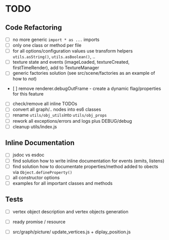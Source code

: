 # TODO

## Code Refactoring

- [ ] no more generic `import * as ...` imports
- [ ] only one class or method per file
- [ ] for all options/configuration values use transform helpers `utils.asString()`, `utils.asBoolean()`, ..
- [ ] texture state and events (imageLoaded, textureCreated, firstTimeRender), add to TextureManager
- [ ] generic factories solution (see src/scene/factories as an example of how to *not*)
- [ ] remove renderer.debugOutFrame - create a dynamic flag/properties for this feature
- [ ] check/remove all inline TODOs
- [ ] convert all graph/.. nodes into es6 classes
- [ ] rename `utils/obj_utils`into `utils/obj_props`
- [ ] rework all exceptions/errors and logs plus DEBUG/debug
- [ ] cleanup utils/index.js

## Inline Documentation

- [ ] jsdoc vs esdoc
- [ ] find solution how to write inline documentation for events (emits, listens)
- [ ] find solution how to documentate properties/method added to obects via `Object.defineProperty()`
- [ ] all constructor options
- [ ] examples for all important classes and methods

## Tests

- [ ] vertex object description and vertex objects generation
- [ ] ready promise / resource
- [ ] src/graph/picture/ update\_vertices.js + diplay\_position.js

